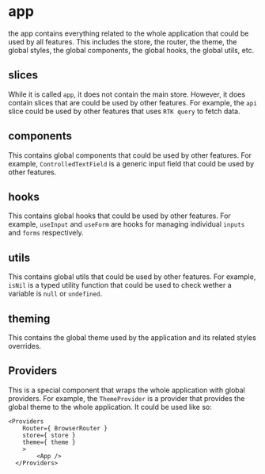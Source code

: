 # app

the app contains everything related to the whole application that could be used by all features. This includes the store, the router, the theme, the global styles, the global components, the global hooks, the global utils, etc.

## slices

While it is called `app`, it does not contain the main store. However, it does contain slices that are could be used by other features. For example, the `api` slice could be used by other features that uses `RTK query` to fetch data.

## components

This contains global components that could be used by other features. For example, `ControlledTextField` is a generic input field that could be used by other features.

## hooks

This contains global hooks that could be used by other features. For example, `useInput` and `useForm` are hooks for managing individual `inputs` and `forms` respectively.

## utils

This contains global utils that could be used by other features. For example, `isNil` is a typed utility function that could be used to check wether a variable is `null` or `undefined`.

## theming

This contains the global theme used by the application and its related styles overrides.

## Providers

This is a special component that wraps the whole application with global providers. For example, the `ThemeProvider` is a provider that provides the global theme to the whole application. It could be used like so:

```tsx
<Providers
    Router={ BrowserRouter }
    store={ store }
    theme={ theme }
    >
        <App />
  </Providers>
```
